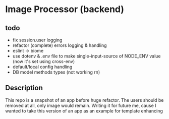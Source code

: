 # Image Processor (backend)

## todo

- fix session.user logging
- refactor (complete) errors logging & handling
- eslint -> biome
- use dotenv & .env file to make single-input-source of NODE_ENV value (now it's set using cross-env)
- default/local config handling
- DB model methods types (not working rn)

## Description

This repo is a snapshot of an app before huge refactor. The users should be removed at all, only image would remain. 
Writing it for future me, cause I wanted to take this version of an app as an example for template enhancing
